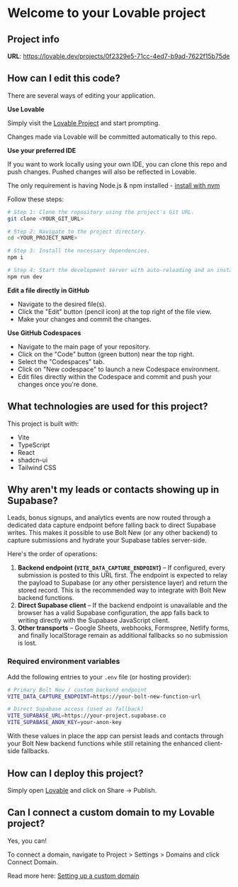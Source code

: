 # Welcome to your Lovable project

## Project info

**URL**: https://lovable.dev/projects/0f2329e5-71cc-4ed7-b9ad-7622f15b75de

## How can I edit this code?

There are several ways of editing your application.

**Use Lovable**

Simply visit the [Lovable Project](https://lovable.dev/projects/0f2329e5-71cc-4ed7-b9ad-7622f15b75de) and start prompting.

Changes made via Lovable will be committed automatically to this repo.

**Use your preferred IDE**

If you want to work locally using your own IDE, you can clone this repo and push changes. Pushed changes will also be reflected in Lovable.

The only requirement is having Node.js & npm installed - [install with nvm](https://github.com/nvm-sh/nvm#installing-and-updating)

Follow these steps:

```sh
# Step 1: Clone the repository using the project's Git URL.
git clone <YOUR_GIT_URL>

# Step 2: Navigate to the project directory.
cd <YOUR_PROJECT_NAME>

# Step 3: Install the necessary dependencies.
npm i

# Step 4: Start the development server with auto-reloading and an instant preview.
npm run dev
```

**Edit a file directly in GitHub**

- Navigate to the desired file(s).
- Click the "Edit" button (pencil icon) at the top right of the file view.
- Make your changes and commit the changes.

**Use GitHub Codespaces**

- Navigate to the main page of your repository.
- Click on the "Code" button (green button) near the top right.
- Select the "Codespaces" tab.
- Click on "New codespace" to launch a new Codespace environment.
- Edit files directly within the Codespace and commit and push your changes once you're done.

## What technologies are used for this project?

This project is built with:

- Vite
- TypeScript
- React
- shadcn-ui
- Tailwind CSS

## Why aren't my leads or contacts showing up in Supabase?

Leads, bonus signups, and analytics events are now routed through a dedicated
data capture endpoint before falling back to direct Supabase writes. This makes
it possible to use Bolt New (or any other backend) to capture submissions and
hydrate your Supabase tables server-side.

Here's the order of operations:

1. **Backend endpoint (`VITE_DATA_CAPTURE_ENDPOINT`)** – If configured, every
   submission is posted to this URL first. The endpoint is expected to relay the
   payload to Supabase (or any other persistence layer) and return the stored
   record. This is the recommended way to integrate with Bolt New backend
   functions.
2. **Direct Supabase client** – If the backend endpoint is unavailable and the
   browser has a valid Supabase configuration, the app falls back to writing
   directly with the Supabase JavaScript client.
3. **Other transports** – Google Sheets, webhooks, Formspree, Netlify forms,
   and finally localStorage remain as additional fallbacks so no submission is
   lost.

### Required environment variables

Add the following entries to your `.env` file (or hosting provider):

```bash
# Primary Bolt New / custom backend endpoint
VITE_DATA_CAPTURE_ENDPOINT=https://your-bolt-new-function-url

# Direct Supabase access (used as fallback)
VITE_SUPABASE_URL=https://your-project.supabase.co
VITE_SUPABASE_ANON_KEY=your-anon-key
```

With these values in place the app can persist leads and contacts through your
Bolt New backend functions while still retaining the enhanced client-side
fallbacks.

## How can I deploy this project?

Simply open [Lovable](https://lovable.dev/projects/0f2329e5-71cc-4ed7-b9ad-7622f15b75de) and click on Share -> Publish.

## Can I connect a custom domain to my Lovable project?

Yes, you can!

To connect a domain, navigate to Project > Settings > Domains and click Connect Domain.

Read more here: [Setting up a custom domain](https://docs.lovable.dev/tips-tricks/custom-domain#step-by-step-guide)
